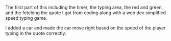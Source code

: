 The first part of this including the timer, the typing area, the red and green, and the fetching the quote I got from coding along with a web dev simplified speed typing game.

I added a car and made the car move right based on the speed of the player typing in the quote correctly.
